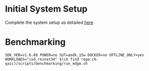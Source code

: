 # Initial System Setup 
Complete the system setup as detailed [here](https://github.com/krai/ck-qaic/blob/main/script/setup.aedk/README.md)

# Benchmarking 
``` 
SDK_VER=v1.6.80 POWER=no SUT=aedk_15w DOCKER=no OFFLINE_ONLY=yes  WORKLOADS="ssd_resnet34" $(ck find repo:ck-qaic)/scripts/benchmarking/run_edge.sh  
```